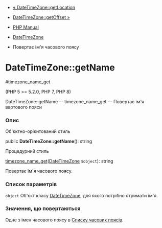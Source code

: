 - [« DateTimeZone::getLocation](datetimezone.getlocation.md)
- [DateTimeZone::getOffset »](datetimezone.getoffset.md)

- [PHP Manual](index.md)
- [DateTimeZone](class.datetimezone.md)
- Повертає ім'я часового поясу

# DateTimeZone::getName

#timezone_name_get

(PHP 5 \>= 5.2.0, PHP 7, PHP 8)

DateTimeZone::getName -- timezone_name_get — Повертає ім'я вартового
пояси

### Опис

Об'єктно-орієнтований стиль

public **DateTimeZone::getName**(): string

Процедурний стиль

[timezone_name_get](function.timezone-name-get.md)([DateTimeZone](class.datetimezone.md)
`$object`): string

Повертає ім'я часового поясу.

### Список параметрів

`object`
Об'єкт класу [DateTimeZone](class.datetimezone.md), для якого
потрібно отримати ім'я.

### Значення, що повертаються

Одне з імен часового поясу в [Списку часових поясів](timezones.md).
